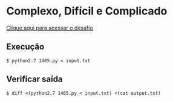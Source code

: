 # Complexo, Difícil e Complicado
[Clique aqui para acessar o desafio](https://www.urionlinejudge.com.br/judge/pt/problems/view/1465)

## Execução
```
$ python2.7 1465.py < input.txt
```

## Verificar saída
```
$ diff <(python2.7 1465.py < input.txt) <(cat output.txt)
```